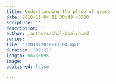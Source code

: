 ```yaml
---
title: Understanding the place of grace
date: 2018-11-04 11:30:49 +0000
scripture: ''
description: ''
author: _authors/phil-boalch.md
series: ''
file: "/2018/2018-11-04.mp3"
duration: '39:21'
length: 56736095
image: ''
published: false

---
```

